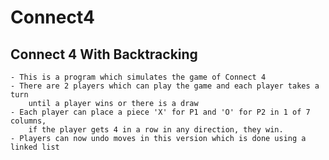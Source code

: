 # Connect4

## Connect 4 With Backtracking 
    - This is a program which simulates the game of Connect 4 
    - There are 2 players which can play the game and each player takes a turn 
        until a player wins or there is a draw 
    - Each player can place a piece 'X' for P1 and 'O' for P2 in 1 of 7 columns,
        if the player gets 4 in a row in any direction, they win.  
    - Players can now undo moves in this version which is done using a linked list 
